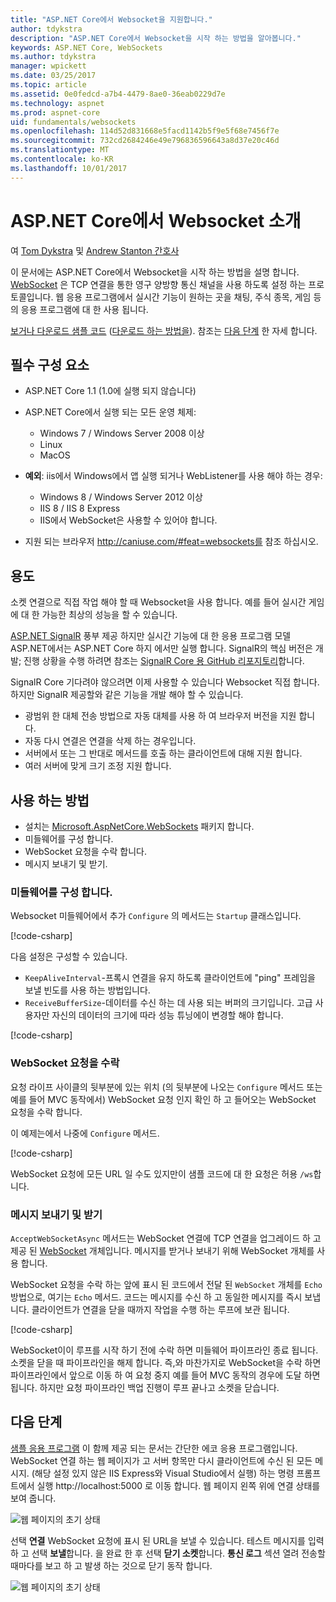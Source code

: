 ```yaml
---
title: "ASP.NET Core에서 Websocket을 지원합니다."
author: tdykstra
description: "ASP.NET Core에서 Websocket을 시작 하는 방법을 알아봅니다."
keywords: ASP.NET Core, WebSockets
ms.author: tdykstra
manager: wpickett
ms.date: 03/25/2017
ms.topic: article
ms.assetid: 0e0fedcd-a7b4-4479-8ae0-36eab0229d7e
ms.technology: aspnet
ms.prod: aspnet-core
uid: fundamentals/websockets
ms.openlocfilehash: 114d52d831668e5facd1142b5f9e5f68e7456f7e
ms.sourcegitcommit: 732cd2684246e49e796836596643a8d37e20c46d
ms.translationtype: MT
ms.contentlocale: ko-KR
ms.lasthandoff: 10/01/2017
---
```

# <a name="introduction-to-websockets-in-aspnet-core"></a>ASP.NET Core에서 Websocket 소개

여 [Tom Dykstra](https://github.com/tdykstra) 및 [Andrew Stanton 간호사](https://github.com/anurse)

이 문서에는 ASP.NET Core에서 Websocket을 시작 하는 방법을 설명 합니다. [WebSocket](https://wikipedia.org/wiki/WebSocket) 은 TCP 연결을 통한 영구 양방향 통신 채널을 사용 하도록 설정 하는 프로토콜입니다. 웹 응용 프로그램에서 실시간 기능이 원하는 곳을 채팅, 주식 종목, 게임 등의 응용 프로그램에 대 한 사용 됩니다.

[보거나 다운로드 샘플 코드](https://github.com/aspnet/Docs/tree/master/aspnetcore/fundamentals/websockets/sample) ([다운로드 하는 방법을](xref:tutorials/index#how-to-download-a-sample)). 참조는 [다음 단계](#next-steps) 한 자세 합니다.


## <a name="prerequisites"></a>필수 구성 요소

* ASP.NET Core 1.1 (1.0에 실행 되지 않습니다)
* ASP.NET Core에서 실행 되는 모든 운영 체제:
  
  * Windows 7 / Windows Server 2008 이상
  * Linux
  * MacOS

* **예외**: iis에서 Windows에서 앱 실행 되거나 WebListener를 사용 해야 하는 경우:

  * Windows 8 / Windows Server 2012 이상
  * IIS 8 / IIS 8 Express
  * IIS에서 WebSocket은 사용할 수 있어야 합니다.

* 지원 되는 브라우저 http://caniuse.com/#feat=websockets를 참조 하십시오.

## <a name="when-to-use-it"></a>용도

소켓 연결으로 직접 작업 해야 할 때 Websocket을 사용 합니다. 예를 들어 실시간 게임에 대 한 가능한 최상의 성능을 할 수 있습니다.

[ASP.NET SignalR](https://docs.microsoft.com/aspnet/signalr/overview/getting-started/introduction-to-signalr) 풍부 제공 하지만 실시간 기능에 대 한 응용 프로그램 모델 ASP.NET에서는 ASP.NET Core 하지 에서만 실행 합니다. SignalR의 핵심 버전은 개발; 진행 상황을 수행 하려면 참조는 [SignalR Core 용 GitHub 리포지토리](https://github.com/aspnet/SignalR)합니다.

SignalR Core 기다려야 않으려면 이제 사용할 수 있습니다 Websocket 직접 합니다. 하지만 SignalR 제공할와 같은 기능을 개발 해야 할 수 있습니다.

* 광범위 한 대체 전송 방법으로 자동 대체를 사용 하 여 브라우저 버전을 지원 합니다.
* 자동 다시 연결은 연결을 삭제 하는 경우입니다.
* 서버에서 또는 그 반대로 메서드를 호출 하는 클라이언트에 대해 지원 합니다.
* 여러 서버에 맞게 크기 조정 지원 합니다.

## <a name="how-to-use-it"></a>사용 하는 방법

* 설치는 [Microsoft.AspNetCore.WebSockets](https://www.nuget.org/packages/Microsoft.AspNetCore.WebSockets/) 패키지 합니다.
* 미들웨어를 구성 합니다.
* WebSocket 요청을 수락 합니다.
* 메시지 보내기 및 받기.

### <a name="configure-the-middleware"></a>미들웨어를 구성 합니다.

Websocket 미들웨어에서 추가 `Configure` 의 메서드는 `Startup` 클래스입니다.

[!code-csharp[](websockets/sample/Startup.cs?name=UseWebSockets)]

다음 설정은 구성할 수 있습니다.

* `KeepAliveInterval`-프록시 연결을 유지 하도록 클라이언트에 "ping" 프레임을 보낼 빈도를 사용 하는 방법입니다.
* `ReceiveBufferSize`-데이터를 수신 하는 데 사용 되는 버퍼의 크기입니다. 고급 사용자만 자신의 데이터의 크기에 따라 성능 튜닝에이 변경할 해야 합니다.

[!code-csharp[](websockets/sample/Startup.cs?name=UseWebSocketsOptions)]

### <a name="accept-websocket-requests"></a>WebSocket 요청을 수락

요청 라이프 사이클의 뒷부분에 있는 위치 (의 뒷부분에 나오는 `Configure` 메서드 또는 예를 들어 MVC 동작에서) WebSocket 요청 인지 확인 하 고 들어오는 WebSocket 요청을 수락 합니다.

이 예제는에서 나중에 `Configure` 메서드.

[!code-csharp[](websockets/sample/Startup.cs?name=AcceptWebSocket&highlight=7)]

WebSocket 요청에 모든 URL 일 수도 있지만이 샘플 코드에 대 한 요청은 허용 `/ws`합니다.

### <a name="send-and-receive-messages"></a>메시지 보내기 및 받기

`AcceptWebSocketAsync` 메서드는 WebSocket 연결에 TCP 연결을 업그레이드 하 고 제공 된 [WebSocket](https://docs.microsoft.com/dotnet/core/api/system.net.websockets.websocket) 개체입니다. 메시지를 받거나 보내기 위해 WebSocket 개체를 사용 합니다.

WebSocket 요청을 수락 하는 앞에 표시 된 코드에서 전달 된 `WebSocket` 개체를 `Echo` 방법으로, 여기는 `Echo` 메서드. 코드는 메시지를 수신 하 고 동일한 메시지를 즉시 보냅니다. 클라이언트가 연결을 닫을 때까지 작업을 수행 하는 루프에 보관 됩니다. 

[!code-csharp[](websockets/sample/Startup.cs?name=Echo)]

WebSocket이이 루프를 시작 하기 전에 수락 하면 미들웨어 파이프라인 종료 됩니다.  소켓을 닫을 때 파이프라인을 해제 합니다. 즉,와 마찬가지로 WebSocket을 수락 하면 파이프라인에서 앞으로 이동 하 여 요청 중지 예를 들어 MVC 동작의 경우에 도달 하면 됩니다.  하지만 요청 파이프라인 백업 진행이 루프 끝나고 소켓을 닫습니다.

## <a name="next-steps"></a>다음 단계

[샘플 응용 프로그램](https://github.com/aspnet/Docs/tree/master/aspnetcore/fundamentals/websockets/sample) 이 함께 제공 되는 문서는 간단한 에코 응용 프로그램입니다. WebSocket 연결 하는 웹 페이지가 고 서버 항목만 다시 클라이언트에 수신 된 모든 메시지. (해당 설정 있지 않은 IIS Express와 Visual Studio에서 실행) 하는 명령 프롬프트에서 실행 http://localhost:5000 로 이동 합니다. 웹 페이지 왼쪽 위에 연결 상태를 보여 줍니다.

![웹 페이지의 초기 상태](websockets/_static/start.png)

선택 **연결** WebSocket 요청에 표시 된 URL을 보낼 수 있습니다.  테스트 메시지를 입력 하 고 선택 **보낼**합니다. 을 완료 한 후 선택 **닫기 소켓**합니다. **통신 로그** 섹션 열려 전송할 때마다를 보고 하 고 발생 하는 것으로 닫기 동작 합니다.

![웹 페이지의 초기 상태](websockets/_static/end.png)
